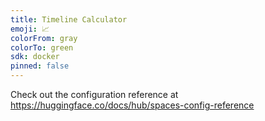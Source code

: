 ```yaml
---
title: Timeline Calculator
emoji: 📈
colorFrom: gray
colorTo: green
sdk: docker
pinned: false
---
```


Check out the configuration reference at https://huggingface.co/docs/hub/spaces-config-reference
